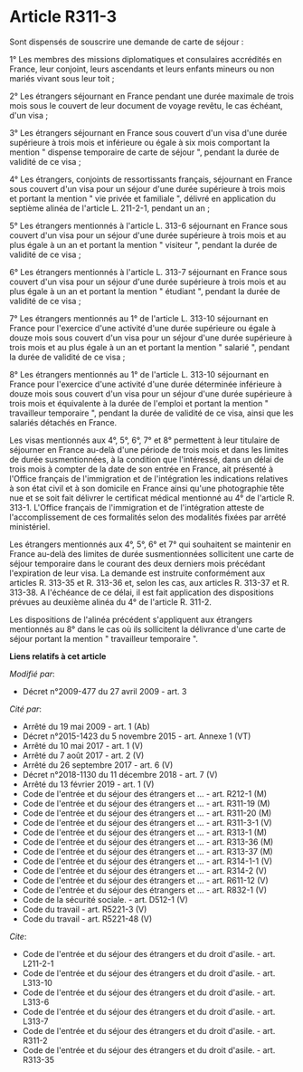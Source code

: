 # Article R311-3

Sont dispensés de souscrire une demande de carte de séjour : 

1° Les membres des missions diplomatiques et consulaires accrédités en France, leur conjoint, leurs ascendants et leurs
enfants mineurs ou non mariés vivant sous leur toit ; 

2° Les étrangers séjournant en France pendant une durée maximale de trois mois sous le couvert de leur document de voyage
revêtu, le cas échéant, d'un visa ; 

3° Les étrangers séjournant en France sous couvert d'un visa d'une durée supérieure à trois mois et inférieure ou égale à six
mois comportant la mention " dispense temporaire de carte de séjour ", pendant la durée de validité de ce visa ; 

4° Les étrangers, conjoints de ressortissants français, séjournant en France sous couvert d'un visa pour un séjour d'une
durée supérieure à trois mois et portant la mention " vie privée et familiale ", délivré en application du septième alinéa de
l'article L. 211-2-1, pendant un an ; 

5° Les étrangers mentionnés à l'article L. 313-6 séjournant en France sous couvert d'un visa pour un séjour d'une durée
supérieure à trois mois et au plus égale à un an et portant la mention " visiteur ", pendant la durée de validité de ce
visa ; 

6° Les étrangers mentionnés à l'article L. 313-7 séjournant en France sous couvert d'un visa pour un séjour d'une durée
supérieure à trois mois et au plus égale à un an et portant la mention " étudiant ", pendant la durée de validité de ce
visa ; 

7° Les étrangers mentionnés au 1° de l'article L. 313-10 séjournant en France pour l'exercice d'une activité d'une durée
supérieure ou égale à douze mois sous couvert d'un visa pour un séjour d'une durée supérieure à trois mois et au plus égale à
un an et portant la mention " salarié ", pendant la durée de validité de ce visa ; 

8° Les étrangers mentionnés au 1° de l'article L. 313-10 séjournant en France pour l'exercice d'une activité d'une durée
déterminée inférieure à douze mois sous couvert d'un visa pour un séjour d'une durée supérieure à trois mois et équivalente à
la durée de l'emploi et portant la mention " travailleur temporaire ", pendant la durée de validité de ce visa, ainsi que les
salariés détachés en France. 

Les visas mentionnés aux 4°, 5°, 6°, 7° et 8° permettent à leur titulaire de séjourner en France au-delà d'une période de
trois mois et dans les limites de durée susmentionnées, à la condition que l'intéressé, dans un délai de trois mois à compter
de la date de son entrée en France, ait présenté à l'Office français de l'immigration et de l'intégration les indications
relatives à son état civil et à son domicile en France ainsi qu'une photographie tête nue et se soit fait délivrer le
certificat médical mentionné au 4° de l'article R. 313-1. L'Office français de l'immigration et de l'intégration atteste de
l'accomplissement de ces formalités selon des modalités fixées par arrêté ministériel. 

Les étrangers mentionnés aux 4°, 5°, 6° et 7° qui souhaitent se maintenir en France au-delà des limites de durée
susmentionnées sollicitent une carte de séjour temporaire dans le courant des deux derniers mois précédant l'expiration de
leur visa. La demande est instruite conformément aux articles R. 313-35 et R. 313-36 et, selon les cas, aux articles R.
313-37 et R. 313-38. A l'échéance de ce délai, il est fait application des dispositions prévues au deuxième alinéa du 4° de
l'article R. 311-2.

Les dispositions de l'alinéa précédent s'appliquent aux étrangers mentionnés au 8° dans le cas où ils sollicitent la
délivrance d'une carte de séjour portant la mention " travailleur temporaire ".

**Liens relatifs à cet article**

_Modifié par_:

  - Décret n°2009-477 du 27 avril 2009 - art. 3

_Cité par_:

  - Arrêté du 19 mai 2009 - art. 1 (Ab)
  - Décret n°2015-1423 du 5 novembre 2015 - art. Annexe 1 (VT)
  - Arrêté du 10 mai 2017 - art. 1 (V)
  - Arrêté du 7 août 2017 - art. 2 (V)
  - Arrêté du 26 septembre 2017 - art. 6 (V)
  - Décret n°2018-1130 du 11 décembre 2018 - art. 7 (V)
  - Arrêté du 13 février 2019 - art. 1 (V)
  - Code de l'entrée et du séjour des étrangers et ... - art. R212-1 (M)
  - Code de l'entrée et du séjour des étrangers et ... - art. R311-19 (M)
  - Code de l'entrée et du séjour des étrangers et ... - art. R311-20 (M)
  - Code de l'entrée et du séjour des étrangers et ... - art. R311-3-1 (V)
  - Code de l'entrée et du séjour des étrangers et ... - art. R313-1 (M)
  - Code de l'entrée et du séjour des étrangers et ... - art. R313-36 (M)
  - Code de l'entrée et du séjour des étrangers et ... - art. R313-37 (M)
  - Code de l'entrée et du séjour des étrangers et ... - art. R314-1-1 (V)
  - Code de l'entrée et du séjour des étrangers et ... - art. R314-2 (V)
  - Code de l'entrée et du séjour des étrangers et ... - art. R611-12 (V)
  - Code de l'entrée et du séjour des étrangers et ... - art. R832-1 (V)
  - Code de la sécurité sociale. - art. D512-1 (V)
  - Code du travail - art. R5221-3 (V)
  - Code du travail - art. R5221-48 (V)

_Cite_:

  - Code de l'entrée et du séjour des étrangers et du droit d'asile. - art. L211-2-1
  - Code de l'entrée et du séjour des étrangers et du droit d'asile. - art. L313-10
  - Code de l'entrée et du séjour des étrangers et du droit d'asile. - art. L313-6
  - Code de l'entrée et du séjour des étrangers et du droit d'asile. - art. L313-7
  - Code de l'entrée et du séjour des étrangers et du droit d'asile. - art. R311-2
  - Code de l'entrée et du séjour des étrangers et du droit d'asile. - art. R313-35
